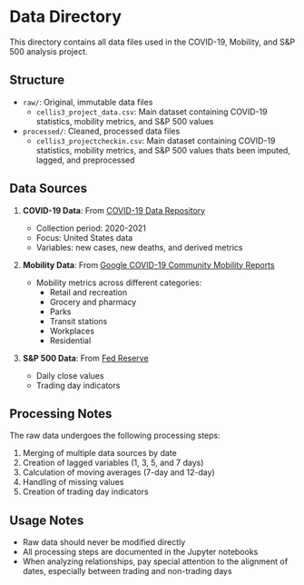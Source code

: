 # Data Directory

This directory contains all data files used in the COVID-19, Mobility, and S&P 500 analysis project.

## Structure

- `raw/`: Original, immutable data files
  - `cellis3_project_data.csv`: Main dataset containing COVID-19 statistics, mobility metrics, and S&P 500 values
- `processed/`: Cleaned, processed data files
  - `cellis3_projectcheckin.csv`: Main dataset containing COVID-19 statistics, mobility metrics, and S&P 500 values thats been imputed, lagged, and preprocessed
  

## Data Sources

1. **COVID-19 Data**: From [COVID-19 Data Repository](https://www.worldometers.info/coronavirus/country/us/)
   - Collection period: 2020-2021
   - Focus: United States data
   - Variables: new cases, new deaths, and derived metrics

2. **Mobility Data**: From [Google COVID-19 Community Mobility Reports](https://www.google.com/covid19/mobility/)
   - Mobility metrics across different categories:
     - Retail and recreation
     - Grocery and pharmacy
     - Parks
     - Transit stations
     - Workplaces
     - Residential

3. **S&P 500 Data**: From [Fed Reserve](https://fred.stlouisfed.org/series/SP500)
   - Daily close values
   - Trading day indicators

## Processing Notes

The raw data undergoes the following processing steps:
1. Merging of multiple data sources by date
2. Creation of lagged variables (1, 3, 5, and 7 days)
3. Calculation of moving averages (7-day and 12-day)
4. Handling of missing values
5. Creation of trading day indicators

## Usage Notes

- Raw data should never be modified directly
- All processing steps are documented in the Jupyter notebooks
- When analyzing relationships, pay special attention to the alignment of dates, especially between trading and non-trading days
